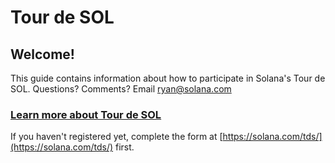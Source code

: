 # Tour de SOL

## Welcome!

This guide contains information about how to participate in Solana's Tour de SOL. Questions? Comments? Email ryan@solana.com

### [Learn more about Tour de SOL](https://solana.com/tds/)

If you haven't registered yet, complete the form at [https://solana.com/tds/](https://solana.com/tds/) first.

## 

